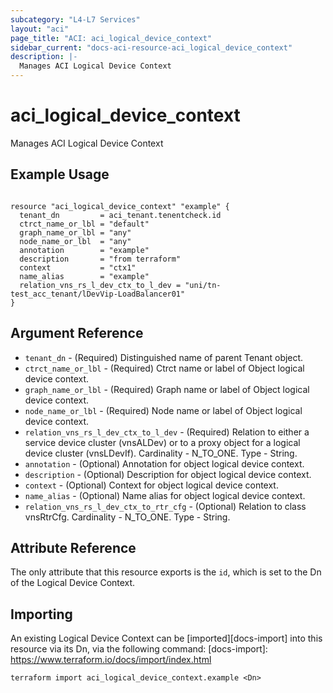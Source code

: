 ```yaml
---
subcategory: "L4-L7 Services"
layout: "aci"
page_title: "ACI: aci_logical_device_context"
sidebar_current: "docs-aci-resource-aci_logical_device_context"
description: |-
  Manages ACI Logical Device Context
---
```


# aci_logical_device_context

Manages ACI Logical Device Context

## Example Usage

```hcl

resource "aci_logical_device_context" "example" {
  tenant_dn         = aci_tenant.tenentcheck.id
  ctrct_name_or_lbl = "default"
  graph_name_or_lbl = "any"
  node_name_or_lbl  = "any"
  annotation        = "example"
  description       = "from terraform"
  context           = "ctx1"
  name_alias        = "example"
  relation_vns_rs_l_dev_ctx_to_l_dev = "uni/tn-test_acc_tenant/lDevVip-LoadBalancer01"
}

```

## Argument Reference

- `tenant_dn` - (Required) Distinguished name of parent Tenant object.
- `ctrct_name_or_lbl` - (Required) Ctrct name or label of Object logical device context.
- `graph_name_or_lbl` - (Required) Graph name or label of Object logical device context.
- `node_name_or_lbl` - (Required) Node name or label of Object logical device context.
- `relation_vns_rs_l_dev_ctx_to_l_dev` - (Required) Relation to either a service device cluster (vnsALDev) or to a proxy object for a logical device cluster (vnsLDevIf). Cardinality - N_TO_ONE. Type - String.
- `annotation` - (Optional) Annotation for object logical device context.
- `description` - (Optional) Description for object logical device context.
- `context` - (Optional) Context for object logical device context.
- `name_alias` - (Optional) Name alias for object logical device context.
- `relation_vns_rs_l_dev_ctx_to_rtr_cfg` - (Optional) Relation to class vnsRtrCfg. Cardinality - N_TO_ONE. Type - String.

## Attribute Reference

The only attribute that this resource exports is the `id`, which is set to the
Dn of the Logical Device Context.

## Importing

An existing Logical Device Context can be [imported][docs-import] into this resource via its Dn, via the following command:
[docs-import]: https://www.terraform.io/docs/import/index.html

```
terraform import aci_logical_device_context.example <Dn>
```
